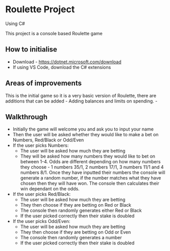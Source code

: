 # Roulette Project

Using C#

This project is a console based Roulette game

## How to initialise
- Download - https://dotnet.microsoft.com/download
- If using VS Code, download the C# extensions 

## Areas of improvements
This is the initial game so it is a very basic version of Roulette, there are additions that can be added
    - Adding balances and limits on spending.
    - 

## Walkthrough
- Initially the game will welcome you and ask you to input your name
- Then the user will be asked whether they would like to make a bet on Numbers, Red/Black or Odd/Even
- If the user picks Numbers:
    - The user will be asked how much they are betting
    - They will be asked how many numbers they would like to bet on between 1-4. Odds are different depending on how many numbers they choose - 1 numbers 35/1, 2 numbers 17/1, 3 numbers 11/1 and 4 numbers 8/1. Once they have inputted their numbers the console will generate a random number, if the number matches what they have chosen then they will have won. The console then calculates their win dependant on the odds. 
- If the user picks Red/Black:
    - The user will be asked how much they are betting
    - They then choose if they are betting on Red or Black
    - The console then randomly generates either Red or Black
    - If the user picked correctly then their stake is doubled
- If the user picks Odd/Even:
    - The user will be asked how much they are betting
    - They then choose if they are betting on Odd or Even
    - The console then randomly generates a number
    - If the user picked correctly then their stake is doubled
